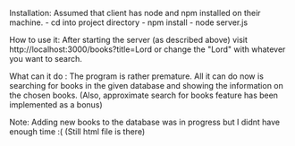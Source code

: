 Installation: Assumed that client has node and npm installed on their machine.
              - cd into project directory
              - npm install
              - node server.js
              
How to use it: After starting the server (as described above) visit http://localhost:3000/books?title=Lord or change the "Lord" with whatever you want to search.
              
What can it do : The program is rather premature. All it can do now is searching for books in the given database and showing the information on the chosen books. (Also, approximate search for books feature has been implemented as a bonus) 

Note: Adding new books to the database was in progress but I didnt have enough time :( (Still html file is there)
